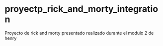 # proyectp_rick_and_morty_integration
Proyecto de rick and morty presentado realizado durante el modulo 2 de henry
